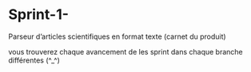 # Sprint-1-
Parseur d’articles scientifiques en format texte (carnet du produit)

vous  trouverez chaque avancement de les sprint dans chaque branche différentes (^_^)
